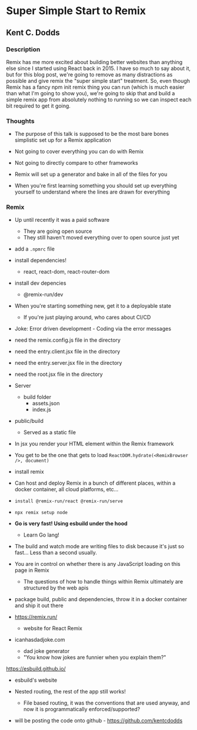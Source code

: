# Super Simple Start to Remix

## Kent C. Dodds

### Description

Remix has me more excited about building better websites than anything else since I started using React back in 2015. I have so much to say about it, but for this blog post, we're going to remove as many distractions as possible and give remix the "super simple start" treatment. So, even though Remix has a fancy npm init remix thing you can run (which is much easier than what I'm going to show you), we're going to skip that and build a simple remix app from absolutely nothing to running so we can inspect each bit required to get it going.

### Thoughts

- The purpose of this talk is supposed to be the most bare bones simplistic set up for a Remix application

- Not going to cover everything you can do with Remix
- Not going to directly compare to other frameworks

- Remix will set up a generator and bake in all of the files for you

- When you're first learning something you should set up everything yourself to understand where the lines are drawn for everything

### Remix

- Up until recently it was a paid software
  - They are going open source
  - They still haven't moved everything over to open source just yet
- add a `.npmrc` file
- install dependencies!
  - react, react-dom, react-router-dom
- install dev depencies
  - @remix-run/dev
- When you're starting something new, get it to a deployable state
  - If you're just playing around, who cares about CI/CD
- Joke: Error driven development - Coding via the error messages
- need the remix.config.js file in the directory
- need the entry.client.jsx file in the directory
- need the entry.server.jsx file in the directory
- need the root.jsx file in the directory
- Server
  - build folder
    - assets.json
    - index.js
- public/build
  - Served as a static file
- In jsx you render your HTML element within the Remix framework
- You get to be the one that gets to load `ReactDOM.hydrate(<RemixBrowser />, document)`
- install remix
- Can host and deploy Remix in a bunch of different places, within a docker container, all cloud platforms, etc...
- `install @remix-run/react @remix-run/serve`
- `npx remix setup node`
- **Go is very fast! Using esbuild under the hood**
  - Learn Go lang!
- The build and watch mode are writing files to disk because it's just so fast... Less than a second usually.
- You are in control on whether there is any JavaScript loading on this page in Remix
  - The questions of how to handle things within Remix ultimately are structured by the web apis
- package build, public and dependencies, throw it in a docker container and ship it out there

- https://remix.run/

  - website for React Remix

- icanhasdadjoke.com
  - dad joke generator
  - "You know how jokes are funnier when you explain them?"

https://esbuild.github.io/

- esbuild's website

- Nested routing, the rest of the app still works!

  - File based routing, it was the conventions that are used anyway, and now it is programmatically enforced/supported?

- will be posting the code onto github - https://github.com/kentcdodds
